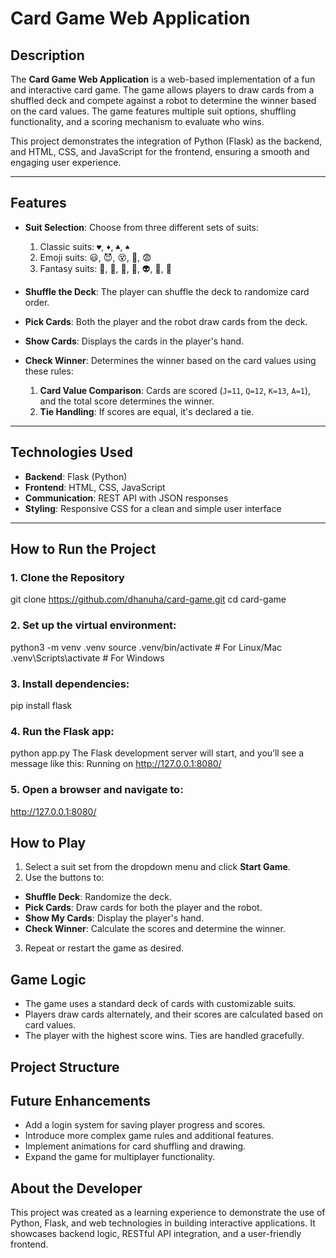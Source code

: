 # Card Game Web Application

## Description
The **Card Game Web Application** is a web-based implementation of a fun and interactive card game. The game allows players to draw cards from a shuffled deck and compete against a robot to determine the winner based on the card values. The game features multiple suit options, shuffling functionality, and a scoring mechanism to evaluate who wins.

This project demonstrates the integration of Python (Flask) as the backend, and HTML, CSS, and JavaScript for the frontend, ensuring a smooth and engaging user experience.

---

## Features
- **Suit Selection**: Choose from three different sets of suits:
  1. Classic suits: `♥`, `♦`, `♣`, `♠`
  2. Emoji suits: 😃, 😈, 😵, 🤢, 😨
  3. Fantasy suits: 🤡, 👹, 👺, 👻, 👽, 👾, 🤖
  
- **Shuffle the Deck**: The player can shuffle the deck to randomize card order.

- **Pick Cards**: Both the player and the robot draw cards from the deck.

- **Show Cards**: Displays the cards in the player's hand.

- **Check Winner**: Determines the winner based on the card values using these rules:
  1. **Card Value Comparison**: Cards are scored (`J=11`, `Q=12`, `K=13`, `A=1`), and the total score determines the winner.
  2. **Tie Handling**: If scores are equal, it's declared a tie.

---

## Technologies Used
- **Backend**: Flask (Python)
- **Frontend**: HTML, CSS, JavaScript
- **Communication**: REST API with JSON responses
- **Styling**: Responsive CSS for a clean and simple user interface

---

## How to Run the Project

### 1. Clone the Repository
git clone <https://github.com/dhanuha/card-game.git>
cd card-game

### 2. Set up the virtual environment:
python3 -m venv .venv source .venv/bin/activate # For Linux/Mac
.venv\Scripts\activate # For Windows

### 3. Install dependencies:
pip install flask

### 4. Run the Flask app:
python app.py
The Flask development server will start, and you’ll see a message like this:
 Running on http://127.0.0.1:8080/

### 5. Open a browser and navigate to:
<http://127.0.0.1:8080/>


## How to Play
1. Select a suit set from the dropdown menu and click **Start Game**.
2. Use the buttons to:
- **Shuffle Deck**: Randomize the deck.
- **Pick Cards**: Draw cards for both the player and the robot.
- **Show My Cards**: Display the player's hand.
- **Check Winner**: Calculate the scores and determine the winner.
3. Repeat or restart the game as desired.

## Game Logic
- The game uses a standard deck of cards with customizable suits.
- Players draw cards alternately, and their scores are calculated based on card values.
- The player with the highest score wins. Ties are handled gracefully.

## Project Structure


## Future Enhancements
- Add a login system for saving player progress and scores.
- Introduce more complex game rules and additional features.
- Implement animations for card shuffling and drawing.
- Expand the game for multiplayer functionality.

## About the Developer
This project was created as a learning experience to demonstrate the use of Python, Flask, and web technologies in building interactive applications. It showcases backend logic, RESTful API integration, and a user-friendly frontend.

